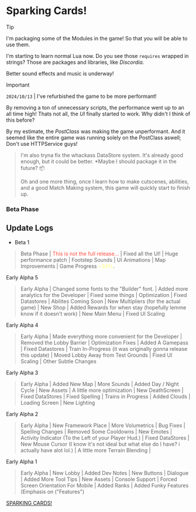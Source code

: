 # Sparking Cards!

> [!TIP]
> I'm packaging some of the Modules in the game! So that you will be able to use them.
> 
> I'm starting to learn normal Lua now. Do you see those ``requires`` wrapped in strings? Those are packages and libraries, like *Discordia*.
>
> Better sound effects and music is underway!

> [!IMPORTANT]
> ``2024/10/13`` | I've refurbished the game to be more performant!
>
> By removing a ton of unnecessary scripts, the performance went up to an all time high! Thats not all, the *UI* finally started to work.
> Why didn't I think of this before?
>
> By my estimate, the *PostClass* was making the game unperformant. And it seemed like the entire game was running solely on the PostClass aswell;
> Don't use HTTPService guys!

> I'm also tryna fix the whackass DataStore system. It's already good enough, but it could be better. *Maybe I should package it in the future? 📦
>
> Oh and one more thing, once I learn how to make cutscenes, abilities, and a good Match Making system, this game will quickly start to finish up.



### Beta Phase

## Update Logs
- Beta 1
  
> Beta Phase 
| <font color="#ff4e41">This is not the full release...</font> 
| Fixed all the UI! 
| Huge performance patch 
| Footstep Sounds 
| UI Animations 
| Map Improvements 
| Game Progress <font color="#ffff7f">~34%</font>.

Early Alpha 5

> Early Alpha 
| Changed some fonts to the "Builder" font. 
| Added more analytics for the Developer 
| Fixed some things 
| Optimization 
| Fixed Datastores 
| Abilites Coming Soon 
| New Multipliers (for the actual game) 
| New Shop 
| Added Rewards for when stay (hopefully lemme know if it doesn't work) 
| New Main Menu 
| Fixed UI Scaling

Early Alpha 4

> Early Alpha
| Made everything more convenient for the Developer
> | Removed the Lobby Barrier
> | Optimization Fixes
> | Added A Gamepass
> | Fixed Datastores
> | Train In-Progress (it was originally gonna release this update)
> | Moved Lobby Away from Test Grounds
> | Fixed UI Scaling
> | Other Subtle Changes

Early Alpha 3

> Early Alpha
> | Added New Map
> | More Sounds
> | Added Day / Night Cycle
> | New Assets
> | A little more optimization
> | New DeathScreen
> | Fixed DataStores
> | Fixed Spelling
> | Trains in Progress
> | Added Clouds
> | Loading Screen
> | New Lighting

Early Alpha 2

> Early Alpha
> | New Framework Place
> | More Volumetrics
> | Bug Fixes
> | Spelling Changes
> | Removed Some Cooldowns
> | New Emotes
> | Activity Indicator (To the Left of your Player Hud.)
> | Fixed DataStores
> | New Mouse Cursor (I know it's not ideal but what else do I have? i actually have alot lol.)
> | A little more Terrain Blending |

Early Alpha 1

> Early Alpha
> | New Lobby
> | Added Dev Notes
> | New Buttons
> | Dialogue
> | Added More Tool Tips
> | New Assets
> | Console Support
> | Forced Screen Orientation For Mobile
> | Added Ranks
> | Added Funky Features (Emphasis on ("Features")

[SPARKING CARDS!](https://www.roblox.com/games/6125133811/SPARKING-CARDS)
